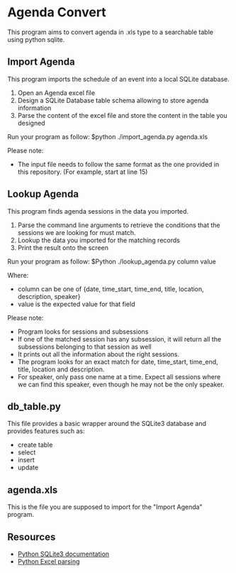 # Agenda Convert
This program aims to convert agenda in .xls type to a searchable table using python sqlite.

## Import Agenda
This program imports the schedule of an event into a local SQLite database.

1. Open an Agenda excel file
2. Design a SQLite Database table schema allowing to store agenda information
3. Parse the content of the excel file and store the content in the table you designed

Run your program as follow:
$python ./import_agenda.py agenda.xls

Please note:
* The input file needs to follow the same format as the one provided in this repository. (For example, start at line 15)



## Lookup Agenda
This program finds agenda sessions in the data you imported.

1. Parse the command line arguments to retrieve the conditions that the sessions we are looking for must match.
2. Lookup the data you imported for the matching records
3. Print the result onto the screen

Run your program as follow:
$Python ./lookup_agenda.py column value

Where:
* column can be one of {date, time_start, time_end, title, location, description, speaker}
* value is the expected value for that field

Please note:
* Program looks for sessions and subsessions
* If one of the matched session has any subsession, it will return all the subsessions belonging to that session as well
* It prints out all the information about the right sessions.
* The program looks for an exact match for date, time_start, time_end, title, location and description.
* For speaker, only pass one name at a time. Expect all sessions where we can find this speaker, even though he may not be the only speaker.


## db_table.py
This file provides a basic wrapper around the SQLite3 database and provides features such as:
* create table
* select
* insert
* update


## agenda.xls
This is the file you are supposed to import for the "Import Agenda" program.


## Resources
* [Python SQLite3 documentation](https://docs.python.org/2/library/sqlite3.html)
* [Python Excel parsing](https://github.com/python-excel/xlrd)
